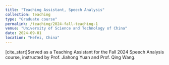 ```yaml
---
title: "Teaching Assistant, Speech Analysis" 
collection: teaching
type: "Graduate course"
permalink: /teaching/2024-fall-teaching-1
venue: "University of Science and Technology of China"
date: 2024-09-01
location: "Hefei, China"
---
```


[cite_start]Served as a Teaching Assistant for the Fall 2024 Speech Analysis course, instructed by Prof. Jiahong Yuan and Prof. Qing Wang.


